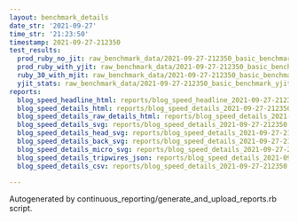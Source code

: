 ```yaml
---
layout: benchmark_details
date_str: '2021-09-27'
time_str: '21:23:50'
timestamp: 2021-09-27-212350
test_results:
  prod_ruby_no_jit: raw_benchmark_data/2021-09-27-212350_basic_benchmark_prod_ruby_no_jit.json
  prod_ruby_with_yjit: raw_benchmark_data/2021-09-27-212350_basic_benchmark_prod_ruby_with_yjit.json
  ruby_30_with_mjit: raw_benchmark_data/2021-09-27-212350_basic_benchmark_ruby_30_with_mjit.json
  yjit_stats: raw_benchmark_data/2021-09-27-212350_basic_benchmark_yjit_stats.json
reports:
  blog_speed_headline_html: reports/blog_speed_headline_2021-09-27-212350.html
  blog_speed_details_html: reports/blog_speed_details_2021-09-27-212350.html
  blog_speed_details_raw_details_html: reports/blog_speed_details_2021-09-27-212350.raw_details.html
  blog_speed_details_svg: reports/blog_speed_details_2021-09-27-212350.svg
  blog_speed_details_head_svg: reports/blog_speed_details_2021-09-27-212350.head.svg
  blog_speed_details_back_svg: reports/blog_speed_details_2021-09-27-212350.back.svg
  blog_speed_details_micro_svg: reports/blog_speed_details_2021-09-27-212350.micro.svg
  blog_speed_details_tripwires_json: reports/blog_speed_details_2021-09-27-212350.tripwires.json
  blog_speed_details_csv: reports/blog_speed_details_2021-09-27-212350.csv

---
```

Autogenerated by continuous_reporting/generate_and_upload_reports.rb script.
